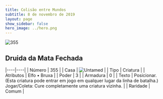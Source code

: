 ```yaml
---
title: Colisão entre Mundos
subtitle: 8 de novembro de 2019
layout: page
show_sidebar: false
hero_image: ../hero.png
---
```


![355](https://cdn.keyforgegame.com/media/card_front/pt/452_355_J7J5RMWVF6RG_pt.png)

## Druida da Mata Fechada

|----|----|
| Número | 355 |
| Casa | ![Untamed](https://archonarcana.com/images/thumb/b/bd/Untamed.png/22px-Untamed.png "Indomados") |
| Tipo | Criatura |
| Atributos | Elfo • Bruxa |
| Poder | 3 |
| Armadura | 0 |
| Texto | Posicionar. (Esta criatura pode entrar  em jogo em qualquer lugar da linha  de batalha.) Jogar/Coleta: Cure completamente uma criatura vizinha. |
| Raridade | Comum |
